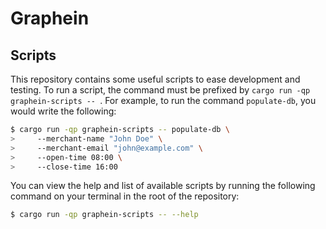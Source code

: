 # Graphein

## Scripts

This repository contains some useful scripts to ease development and testing. To
run a script, the command must be prefixed by
`cargo run -qp graphein-scripts -- `. For example, to run the command
`populate-db`, you would write the following:

```sh
$ cargo run -qp graphein-scripts -- populate-db \
>     --merchant-name "John Doe" \
>     --merchant-email "john@example.com" \
>     --open-time 08:00 \
>     --close-time 16:00
```

You can view the help and list of available scripts by running the following
command on your terminal in the root of the repository:

```sh
$ cargo run -qp graphein-scripts -- --help
```
